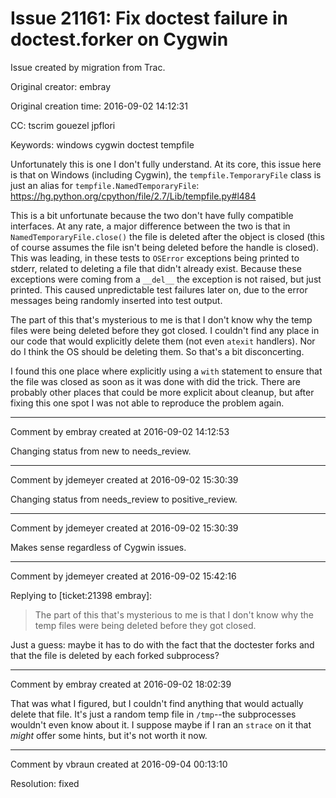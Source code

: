 # Issue 21161: Fix doctest failure in doctest.forker on Cygwin

Issue created by migration from Trac.

Original creator: embray

Original creation time: 2016-09-02 14:12:31

CC:  tscrim gouezel jpflori

Keywords: windows cygwin doctest tempfile

Unfortunately this is one I don't fully understand.  At its core, this issue here is that on Windows (including Cygwin), the `tempfile.TemporaryFile` class is just an alias for `tempfile.NamedTemporaryFile`:  https://hg.python.org/cpython/file/2.7/Lib/tempfile.py#l484

This is a bit unfortunate because the two don't have fully compatible interfaces.  At any rate, a major difference between the two is that in `NamedTemporaryFile.close()` the file is deleted after the object is closed (this of course assumes the file isn't being deleted before the handle is closed).  This was leading, in these tests to `OSError` exceptions being printed to stderr, related to deleting a file that didn't already exist.  Because these exceptions were coming from a `__del__` the exception is not raised, but just printed.  This caused unpredictable test failures later on, due to the error messages being randomly inserted into test output.

The part of this that's mysterious to me is that I don't know why the temp files were being deleted before they got closed.  I couldn't find any place in our code that would explicitly delete them (not even `atexit` handlers).  Nor do I think the OS should be deleting them.  So that's a bit disconcerting.

I found this one place where explicitly using a `with` statement to ensure that the file was closed as soon as it was done with did the trick.  There are probably other places that could be more explicit about cleanup, but after fixing this one spot I was not able to reproduce the problem again.


---

Comment by embray created at 2016-09-02 14:12:53

Changing status from new to needs_review.


---

Comment by jdemeyer created at 2016-09-02 15:30:39

Changing status from needs_review to positive_review.


---

Comment by jdemeyer created at 2016-09-02 15:30:39

Makes sense regardless of Cygwin issues.


---

Comment by jdemeyer created at 2016-09-02 15:42:16

Replying to [ticket:21398 embray]:
> The part of this that's mysterious to me is that I don't know why the temp files were being deleted before they got closed.

Just a guess: maybe it has to do with the fact that the doctester forks and that the file is deleted by each forked subprocess?


---

Comment by embray created at 2016-09-02 18:02:39

That was what I figured, but I couldn't find anything that would actually delete that file.  It's just a random temp file in `/tmp`--the subprocesses wouldn't even know about it.  I suppose maybe if I ran an `strace` on it that _might_ offer some hints, but it's not worth it now.


---

Comment by vbraun created at 2016-09-04 00:13:10

Resolution: fixed
